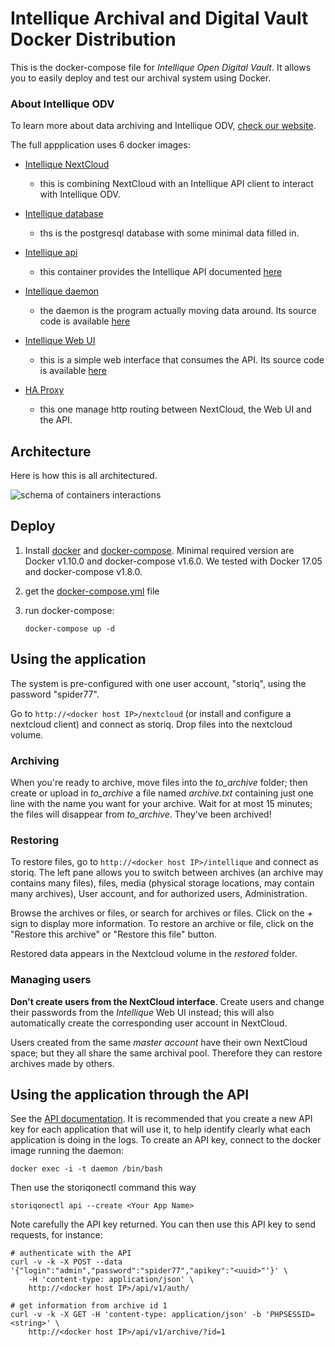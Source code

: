 # Intellique Archival and Digital Vault Docker Distribution

This is the docker-compose file for *Intellique Open Digital Vault*.
It allows you to easily deploy and test our archival system using Docker.

### About Intellique ODV
To learn more about data archiving and Intellique ODV, [check our website](http://intellique.org).

The full appplication uses 6 docker images:

 * [Intellique NextCloud](https://hub.docker.com/r/intellique/nextcloud/)
   * this is combining NextCloud with an Intellique API client to interact with Intellique ODV.

 * [Intellique database](https://hub.docker.com/r/intellique/database/)
   * ths is the postgresql database with some minimal data filled in.

 * [Intellique api](https://hub.docker.com/r/intellique/api/)
   * this container provides the Intellique API documented [here](https://github.com/Intellique/api)

 * [Intellique daemon](https://hub.docker.com/r/intellique/daemon/)
   * the daemon is the program actually moving data around. Its source code is available [here](https://github.com/Intellique/daemon) 

 * [Intellique Web UI](https://hub.docker.com/r/intellique/webui/)
   * this is a simple web interface that consumes the API. Its source code is available [here](https://github.com/Intellique/webui) 

 * [HA Proxy](https://hub.docker.com/r/intellique/haproxy/)
   * this one manage http routing between NextCloud, the Web UI and the API.

## Architecture
   
Here is how this is all architectured.

![schema of containers interactions](https://wazoox.github.io/DOCK001.png)

## Deploy

1. Install [docker](https://docs.docker.com/engine/installation/) and [docker-compose](https://docs.docker.com/compose/install/). Minimal required version are Docker v1.10.0 and docker-compose v1.6.0. We tested with Docker 17.05 and docker-compose v1.8.0.
2. get the [docker-compose.yml](https://raw.githubusercontent.com/Intellique/intellique-docker/master/docker-compose.yml) file
3. run docker-compose:

    `docker-compose up -d`

## Using the application

The system is pre-configured with one user account, "storiq", using the password "spider77".

Go to `http://<docker host IP>/nextcloud` (or install and configure a nextcloud client) and connect as storiq.
Drop files into the nextcloud volume.

### Archiving

When you're ready to archive, move files into the *to_archive* folder; then create or upload in *to_archive* a file named *archive.txt* containing just one line with the name you want for your archive.
Wait for at most 15 minutes; the files will disappear from *to_archive*. They've been archived!

### Restoring

To restore files, go to `http://<docker host IP>/intellique` and connect as storiq.
The left pane allows you to switch between archives (an archive may contains many files), files, media (physical storage locations, may contain many archives), User account, and for authorized users, Administration.

Browse the archives or files, or search for archives or files. Click on the *+* sign to display more information. To restore an archive or file, click on the "Restore this archive" or "Restore this file" button.

Restored data appears in the Nextcloud volume in the *restored* folder. 

### Managing users

**Don't create users from the NextCloud interface**. Create users and change their passwords from the *Intellique* Web UI instead; this will also automatically create the corresponding user account in NextCloud.

Users created from the same *master account* have their own NextCloud space; but they all share the same archival pool. Therefore they can restore archives made by others.

## Using the application through the API

See the [API documentation](https://github.com/Intellique/api). It is recommended that you create a new API key for each application that will use it, to help identify clearly what each application is doing in the logs.
To create an API key, connect to the docker image running the daemon:

    docker exec -i -t daemon /bin/bash
	
Then use the storiqonectl command this way

    storiqonectl api --create <Your App Name>
	
Note carefully the API key returned. You can then use this API key to send requests, for instance:

    # authenticate with the API
	curl -v -k -X POST --data '{"login":"admin","password":"spider77","apikey":"<uuid>"'}' \
		-H 'content-type: application/json' \
		http://<docker host IP>/api/v1/auth/
		
	# get information from archive id 1
	curl -v -k -X GET -H 'content-type: application/json' -b 'PHPSESSID=<string>' \
		http://<docker host IP>/api/v1/archive/?id=1
